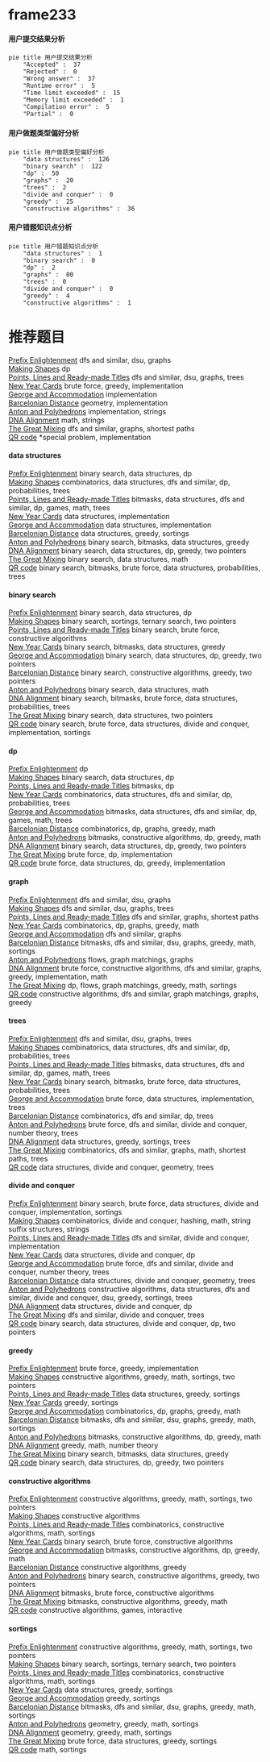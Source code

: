 # frame233
<!-- tabs:start -->
#### **用户提交结果分析**

```mermaid
pie title 用户提交结果分析
    "Accepted" :  37
    "Rejected" :  0
    "Wrong answer" :  37
    "Runtime error" :  5
    "Time limit exceeded" :  15
    "Memory limit exceeded" :  1
    "Compilation error" :  5
    "Partial" :  0
```
#### **用户做题类型偏好分析**

```mermaid
pie title 用户做题类型偏好分析
    "data structures" :  126
    "binary search" :  122
    "dp" :  50
    "graphs" :  20
    "trees" :  2
    "divide and conquer" :  0
    "greedy" :  25
    "constructive algorithms" :  36
```
#### **用户错题知识点分析**

```mermaid
pie title 用户错题知识点分析
    "data structures" :  1
    "binary search" :  0
    "dp" :  2
    "graphs" :  00
    "trees" :  0
    "divide and conquer" :  0
    "greedy" :  4
    "constructive algorithms" :  1
```
<!-- tabs:end -->
# 推荐题目
[Prefix Enlightenment](https://codeforces.com/contest/1291/problem/E)		dfs and similar,
                        dsu,
                        graphs		  
[Making Shapes](http://codeforces.com/problemset/problem/1290/F)		dp		  
[Points, Lines and Ready-made Titles](https://codeforces.com/contest/871/problem/C)		dfs and similar,
                        dsu,
                        graphs,
                        trees		  
[New Year Cards](http://codeforces.com/problemset/problem/140/B)		brute force,
                        greedy,
                        implementation		  
[George and Accommodation](http://codeforces.com/problemset/problem/467/A)		implementation		  
[Barcelonian Distance](https://codeforces.com/contest/1079/problem/D)		geometry,
                        implementation		  
[Anton and Polyhedrons](http://codeforces.com/problemset/problem/785/A)		implementation,
                        strings		  
[DNA Alignment](http://codeforces.com/problemset/problem/520/C)		math,
                        strings		  
[The Great Mixing](http://codeforces.com/problemset/problem/788/C)		dfs and similar,
                        graphs,
                        shortest paths		  
[QR code](http://codeforces.com/problemset/problem/290/B)		*special problem,
                        implementation		  
<!-- tabs:start -->
#### **data structures**
[Prefix Enlightenment](http://codeforces.com/problemset/problem/567/C)		binary search,
                        data structures,
                        dp		  
[Making Shapes](http://codeforces.com/problemset/problem/629/E)		combinatorics,
                        data structures,
                        dfs and similar,
                        dp,
                        probabilities,
                        trees		  
[Points, Lines and Ready-made Titles](http://codeforces.com/problemset/problem/1498/F)		bitmasks,
                        data structures,
                        dfs and similar,
                        dp,
                        games,
                        math,
                        trees		  
[New Year Cards](http://codeforces.com/problemset/problem/44/G)		data structures,
                        implementation		  
[George and Accommodation](http://codeforces.com/problemset/problem/319/B)		data structures,
                        implementation		  
[Barcelonian Distance](http://codeforces.com/problemset/problem/555/B)		data structures,
                        greedy,
                        sortings		  
[Anton and Polyhedrons](http://codeforces.com/problemset/problem/1498/B)		binary search,
                        bitmasks,
                        data structures,
                        greedy		  
[DNA Alignment](http://codeforces.com/problemset/problem/1492/C)		binary search,
                        data structures,
                        dp,
                        greedy,
                        two pointers		  
[The Great Mixing](http://codeforces.com/problemset/problem/1490/G)		binary search,
                        data structures,
                        math		  
[QR code](http://codeforces.com/problemset/problem/1479/D)		binary search,
                        bitmasks,
                        brute force,
                        data structures,
                        probabilities,
                        trees		  
#### **binary search**
[Prefix Enlightenment](http://codeforces.com/problemset/problem/567/C)		binary search,
                        data structures,
                        dp		  
[Making Shapes](http://codeforces.com/problemset/problem/439/D)		binary search,
                        sortings,
                        ternary search,
                        two pointers		  
[Points, Lines and Ready-made Titles](http://codeforces.com/problemset/problem/938/C)		binary search,
                        brute force,
                        constructive algorithms		  
[New Year Cards](http://codeforces.com/problemset/problem/1498/B)		binary search,
                        bitmasks,
                        data structures,
                        greedy		  
[George and Accommodation](http://codeforces.com/problemset/problem/1492/C)		binary search,
                        data structures,
                        dp,
                        greedy,
                        two pointers		  
[Barcelonian Distance](http://codeforces.com/problemset/problem/1463/D)		binary search,
                        constructive algorithms,
                        greedy,
                        two pointers		  
[Anton and Polyhedrons](http://codeforces.com/problemset/problem/1490/G)		binary search,
                        data structures,
                        math		  
[DNA Alignment](http://codeforces.com/problemset/problem/1479/D)		binary search,
                        bitmasks,
                        brute force,
                        data structures,
                        probabilities,
                        trees		  
[The Great Mixing](http://codeforces.com/problemset/problem/1436/E)		binary search,
                        data structures,
                        two pointers		  
[QR code](http://codeforces.com/problemset/problem/1461/D)		binary search,
                        brute force,
                        data structures,
                        divide and conquer,
                        implementation,
                        sortings		  
#### **dp**
[Prefix Enlightenment](http://codeforces.com/problemset/problem/1290/F)		dp		  
[Making Shapes](http://codeforces.com/problemset/problem/567/C)		binary search,
                        data structures,
                        dp		  
[Points, Lines and Ready-made Titles](https://codeforces.com/contest/1058/problem/E)		bitmasks,
                        dp		  
[New Year Cards](http://codeforces.com/problemset/problem/629/E)		combinatorics,
                        data structures,
                        dfs and similar,
                        dp,
                        probabilities,
                        trees		  
[George and Accommodation](http://codeforces.com/problemset/problem/1498/F)		bitmasks,
                        data structures,
                        dfs and similar,
                        dp,
                        games,
                        math,
                        trees		  
[Barcelonian Distance](http://codeforces.com/problemset/problem/1466/H)		combinatorics,
                        dp,
                        graphs,
                        greedy,
                        math		  
[Anton and Polyhedrons](http://codeforces.com/problemset/problem/1491/D)		bitmasks,
                        constructive algorithms,
                        dp,
                        greedy,
                        math		  
[DNA Alignment](http://codeforces.com/problemset/problem/1492/C)		binary search,
                        data structures,
                        dp,
                        greedy,
                        two pointers		  
[The Great Mixing](https://codeforces.com/contest/1457/problem/C)		brute force,
                        dp,
                        implementation		  
[QR code](http://codeforces.com/problemset/problem/1491/C)		brute force,
                        data structures,
                        dp,
                        greedy,
                        implementation		  
#### **graph**
[Prefix Enlightenment](https://codeforces.com/contest/1291/problem/E)		dfs and similar,
                        dsu,
                        graphs		  
[Making Shapes](https://codeforces.com/contest/871/problem/C)		dfs and similar,
                        dsu,
                        graphs,
                        trees		  
[Points, Lines and Ready-made Titles](http://codeforces.com/problemset/problem/788/C)		dfs and similar,
                        graphs,
                        shortest paths		  
[New Year Cards](http://codeforces.com/problemset/problem/1466/H)		combinatorics,
                        dp,
                        graphs,
                        greedy,
                        math		  
[George and Accommodation](http://codeforces.com/problemset/problem/1062/F)		dfs and similar,
                        graphs		  
[Barcelonian Distance](http://codeforces.com/problemset/problem/1466/F)		bitmasks,
                        dfs and similar,
                        dsu,
                        graphs,
                        greedy,
                        math,
                        sortings		  
[Anton and Polyhedrons](http://codeforces.com/problemset/problem/1510/B)		flows,
                        graph matchings,
                        graphs		  
[DNA Alignment](http://codeforces.com/problemset/problem/1487/C)		brute force,
                        constructive algorithms,
                        dfs and similar,
                        graphs,
                        greedy,
                        implementation,
                        math		  
[The Great Mixing](http://codeforces.com/problemset/problem/1437/C)		dp,
                        flows,
                        graph matchings,
                        greedy,
                        math,
                        sortings		  
[QR code](http://codeforces.com/problemset/problem/1470/D)		constructive algorithms,
                        dfs and similar,
                        graph matchings,
                        graphs,
                        greedy		  
#### **trees**
[Prefix Enlightenment](https://codeforces.com/contest/871/problem/C)		dfs and similar,
                        dsu,
                        graphs,
                        trees		  
[Making Shapes](http://codeforces.com/problemset/problem/629/E)		combinatorics,
                        data structures,
                        dfs and similar,
                        dp,
                        probabilities,
                        trees		  
[Points, Lines and Ready-made Titles](http://codeforces.com/problemset/problem/1498/F)		bitmasks,
                        data structures,
                        dfs and similar,
                        dp,
                        games,
                        math,
                        trees		  
[New Year Cards](http://codeforces.com/problemset/problem/1479/D)		binary search,
                        bitmasks,
                        brute force,
                        data structures,
                        probabilities,
                        trees		  
[George and Accommodation](http://codeforces.com/problemset/problem/1511/C)		brute force,
                        data structures,
                        implementation,
                        trees		  
[Barcelonian Distance](http://codeforces.com/problemset/problem/1499/F)		combinatorics,
                        dfs and similar,
                        dp,
                        trees		  
[Anton and Polyhedrons](http://codeforces.com/problemset/problem/1491/E)		brute force,
                        dfs and similar,
                        divide and conquer,
                        number theory,
                        trees		  
[DNA Alignment](http://codeforces.com/problemset/problem/1466/D)		data structures,
                        greedy,
                        sortings,
                        trees		  
[The Great Mixing](http://codeforces.com/problemset/problem/1495/D)		combinatorics,
                        dfs and similar,
                        graphs,
                        math,
                        shortest paths,
                        trees		  
[QR code](http://codeforces.com/problemset/problem/1303/G)		data structures,
                        divide and conquer,
                        geometry,
                        trees		  
#### **divide and conquer**
[Prefix Enlightenment](http://codeforces.com/problemset/problem/1461/D)		binary search,
                        brute force,
                        data structures,
                        divide and conquer,
                        implementation,
                        sortings		  
[Making Shapes](http://codeforces.com/problemset/problem/1466/G)		combinatorics,
                        divide and conquer,
                        hashing,
                        math,
                        string suffix structures,
                        strings		  
[Points, Lines and Ready-made Titles](http://codeforces.com/problemset/problem/1490/D)		dfs and similar,
                        divide and conquer,
                        implementation		  
[New Year Cards](https://codeforces.com/contest/1483/problem/C)		data structures,
                        divide and conquer,
                        dp		  
[George and Accommodation](http://codeforces.com/problemset/problem/1491/E)		brute force,
                        dfs and similar,
                        divide and conquer,
                        number theory,
                        trees		  
[Barcelonian Distance](http://codeforces.com/problemset/problem/1303/G)		data structures,
                        divide and conquer,
                        geometry,
                        trees		  
[Anton and Polyhedrons](http://codeforces.com/problemset/problem/1494/D)		constructive algorithms,
                        data structures,
                        dfs and similar,
                        divide and conquer,
                        dsu,
                        greedy,
                        sortings,
                        trees		  
[DNA Alignment](http://codeforces.com/problemset/problem/1482/E)		data structures,
                        divide and conquer,
                        dp		  
[The Great Mixing](http://codeforces.com/problemset/problem/566/C)		dfs and similar,
                        divide and conquer,
                        trees		  
[QR code](http://codeforces.com/problemset/problem/1428/F)		binary search,
                        data structures,
                        divide and conquer,
                        dp,
                        two pointers		  
#### **greedy**
[Prefix Enlightenment](http://codeforces.com/problemset/problem/140/B)		brute force,
                        greedy,
                        implementation		  
[Making Shapes](http://codeforces.com/problemset/problem/1148/E)		constructive algorithms,
                        greedy,
                        math,
                        sortings,
                        two pointers		  
[Points, Lines and Ready-made Titles](http://codeforces.com/problemset/problem/555/B)		data structures,
                        greedy,
                        sortings		  
[New Year Cards](http://codeforces.com/problemset/problem/1334/B)		greedy,
                        sortings		  
[George and Accommodation](http://codeforces.com/problemset/problem/1466/H)		combinatorics,
                        dp,
                        graphs,
                        greedy,
                        math		  
[Barcelonian Distance](http://codeforces.com/problemset/problem/1466/F)		bitmasks,
                        dfs and similar,
                        dsu,
                        graphs,
                        greedy,
                        math,
                        sortings		  
[Anton and Polyhedrons](http://codeforces.com/problemset/problem/1491/D)		bitmasks,
                        constructive algorithms,
                        dp,
                        greedy,
                        math		  
[DNA Alignment](http://codeforces.com/problemset/problem/1471/A)		greedy,
                        math,
                        number theory		  
[The Great Mixing](http://codeforces.com/problemset/problem/1498/B)		binary search,
                        bitmasks,
                        data structures,
                        greedy		  
[QR code](http://codeforces.com/problemset/problem/1492/C)		binary search,
                        data structures,
                        dp,
                        greedy,
                        two pointers		  
#### **constructive algorithms**
[Prefix Enlightenment](http://codeforces.com/problemset/problem/1148/E)		constructive algorithms,
                        greedy,
                        math,
                        sortings,
                        two pointers		  
[Making Shapes](http://codeforces.com/problemset/problem/865/A)		constructive algorithms		  
[Points, Lines and Ready-made Titles](http://codeforces.com/problemset/problem/1513/E)		combinatorics,
                        constructive algorithms,
                        math,
                        sortings		  
[New Year Cards](http://codeforces.com/problemset/problem/938/C)		binary search,
                        brute force,
                        constructive algorithms		  
[George and Accommodation](http://codeforces.com/problemset/problem/1491/D)		bitmasks,
                        constructive algorithms,
                        dp,
                        greedy,
                        math		  
[Barcelonian Distance](http://codeforces.com/problemset/problem/1493/A)		constructive algorithms,
                        greedy		  
[Anton and Polyhedrons](http://codeforces.com/problemset/problem/1463/D)		binary search,
                        constructive algorithms,
                        greedy,
                        two pointers		  
[DNA Alignment](https://codeforces.com/contest/1456/problem/B)		bitmasks,
                        brute force,
                        constructive algorithms		  
[The Great Mixing](http://codeforces.com/problemset/problem/1492/D)		bitmasks,
                        constructive algorithms,
                        greedy,
                        math		  
[QR code](https://codeforces.com/contest/1504/problem/D)		constructive algorithms,
                        games,
                        interactive		  
#### **sortings**
[Prefix Enlightenment](http://codeforces.com/problemset/problem/1148/E)		constructive algorithms,
                        greedy,
                        math,
                        sortings,
                        two pointers		  
[Making Shapes](http://codeforces.com/problemset/problem/439/D)		binary search,
                        sortings,
                        ternary search,
                        two pointers		  
[Points, Lines and Ready-made Titles](http://codeforces.com/problemset/problem/1513/E)		combinatorics,
                        constructive algorithms,
                        math,
                        sortings		  
[New Year Cards](http://codeforces.com/problemset/problem/555/B)		data structures,
                        greedy,
                        sortings		  
[George and Accommodation](http://codeforces.com/problemset/problem/1334/B)		greedy,
                        sortings		  
[Barcelonian Distance](http://codeforces.com/problemset/problem/1466/F)		bitmasks,
                        dfs and similar,
                        dsu,
                        graphs,
                        greedy,
                        math,
                        sortings		  
[Anton and Polyhedrons](https://codeforces.com/contest/1496/problem/C)		geometry,
                        greedy,
                        math,
                        sortings		  
[DNA Alignment](http://codeforces.com/problemset/problem/1495/A)		geometry,
                        greedy,
                        math,
                        sortings		  
[The Great Mixing](http://codeforces.com/problemset/problem/1497/A)		brute force,
                        data structures,
                        greedy,
                        sortings		  
[QR code](http://codeforces.com/problemset/problem/1427/A)		math,
                        sortings		  
<!-- tabs:end -->
